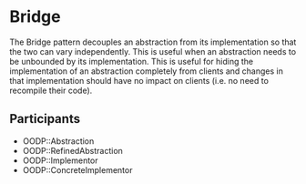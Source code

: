 Bridge
======
The Bridge pattern decouples an abstraction from its implementation so
that the two can vary independently. This is useful when an abstraction
needs to be unbounded by its implementation. This is useful for hiding
the implementation of an abstraction completely from clients and changes
in that implementation should have no impact on clients (i.e. no need to
recompile their code).

Participants
------------
* OODP::Abstraction
* OODP::RefinedAbstraction
* OODP::Implementor
* OODP::ConcreteImplementor
